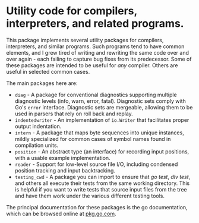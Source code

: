 # Utility code for compilers, interpreters, and related programs.

This package implements several utility packages for compilers, interpreters,
and similar programs. Such programs tend to have common elements, and I grew
tired of writing and rewriting the same code over and over again - each failing
to capture bug fixes from its predecessor. Some of these packages are intended
to be useful for _any_ compiler. Others are useful in selected common cases.

The main packages here are:

- `diag` - A package for conventional diagnostics supporting multiple diagnostic
  levels (info, warn, error, fatal). Diagnostic sets comply with Go's `error`
  interface. Diagnostic sets are mergeable, allowing them to be used in parsers
  that rely on roll back and replay.
- `indentedwriter` - An implementation of `io.Writer` that facilitates proper
  output indentation.
- `intern` - A package that maps byte sequences into unique instances, mildly
  specialized for common cases of symbol names found in compilation units.
- `position` - An abstract type (an interface) for recording input positions,
  with a usable example implementation.
- `reader` - Support for low-level source file I/O, including condensed position
  tracking and input backtracking.
- `testing_cwd` - A package you can import to ensure that _go test_, _dlv test_,
  and others all execute their tests from the same working directory. This is
  helpful if you want to write tests that source input files from the tree and
  have them work under the various different testing tools.

The principal documentation for these packages is the go documentation, which
can be browsed online at
[pkg.go.com](https://pkg.go.dev/github.com/bitc-lang/go-compileutil).